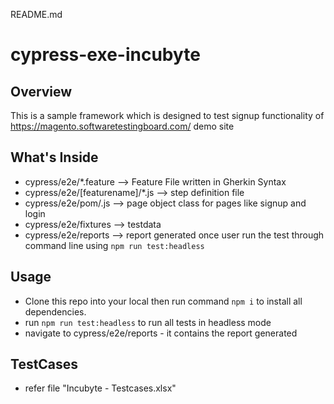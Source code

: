 README.md

# cypress-exe-incubyte

## Overview
This is a sample framework which is designed to test signup functionality of https://magento.softwaretestingboard.com/ demo site

## What's Inside 
- cypress/e2e/*.feature --> Feature File written in Gherkin Syntax
- cypress/e2e/[featurename]/*.js --> step definition file
- cypress/e2e/pom/.js --> page object class for pages like signup and login
- cypress/e2e/fixtures --> testdata
- cypress/e2e/reports --> report generated once user run the test through command line using `npm run test:headless`

## Usage
- Clone this repo into your local then run command `npm i` to install all dependencies.
- run `npm run test:headless` to run all tests in headless mode
- navigate to cypress/e2e/reports - it contains the report generated 

## TestCases
- refer file "Incubyte - Testcases.xlsx"